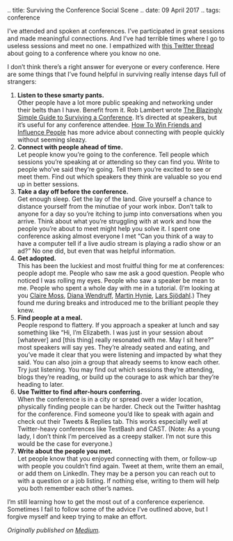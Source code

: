 .. title: Surviving the Conference Social Scene
.. date: 09 April 2017
.. tags: conference

<p name="63af" id="63af" class="graf graf--p graf-after--h3">I’ve attended and spoken at conferences. I’ve participated in great sessions and made meaningful connections. And I’ve had terrible times where I go to useless sessions and meet no one. I empathized with <a href="https://twitter.com/tzb/status/845440755585953794" data-href="https://twitter.com/tzb/status/845440755585953794" class="markup--anchor markup--p-anchor" rel="noopener" target="_blank">this Twitter thread</a> about going to a conference where you know no one.</p><p name="00c9" id="00c9" class="graf graf--p graf-after--p">I don’t think there’s a right answer for everyone or every conference. Here are some things that I’ve found helpful in surviving really intense days full of strangers:</p><ol class="postList"><li name="3eaa" id="3eaa" class="graf graf--li graf-after--p"><strong class="markup--strong markup--li-strong">Listen to these smarty pants.<br></strong>Other people have a lot more public speaking and networking under their belts than I have. Benefit from it. Rob Lambert wrote <a href="http://cultivatedmanagement.com/wp-content/uploads/2016/01/CM-SurvivingAConference.pdf" data-href="http://cultivatedmanagement.com/wp-content/uploads/2016/01/CM-SurvivingAConference.pdf" class="markup--anchor markup--li-anchor" rel="noopener" target="_blank">The Blazingly Simple Guide to Surviving a Conference</a>. It’s directed at speakers, but it’s useful for any conference attendee. <a href="https://www.goodreads.com/book/show/4865.How_to_Win_Friends_and_Influence_People" data-href="https://www.goodreads.com/book/show/4865.How_to_Win_Friends_and_Influence_People" class="markup--anchor markup--li-anchor" rel="noopener" target="_blank">How To Win Friends and Influence People</a> has more advice about connecting with people quickly without seeming sleazy.</li><li name="28b6" id="28b6" class="graf graf--li graf-after--li"><strong class="markup--strong markup--li-strong">Connect with people ahead of time.<br></strong>Let people know you’re going to the conference. Tell people which sessions you’re speaking at or attending so they can find you. Write to people who’ve said they’re going. Tell them you’re excited to see or meet them. Find out which speakers they think are valuable so you end up in better sessions.</li><li name="ab0f" id="ab0f" class="graf graf--li graf-after--li"><strong class="markup--strong markup--li-strong">Take a day off before the conference. <br></strong>Get enough sleep. Get the lay of the land. Give yourself a chance to distance yourself from the minutiae of your work inbox. Don’t talk to anyone for a day so you’re itching to jump into conversations when you arrive. Think about what you’re struggling with at work and how the people you’re about to meet might help you solve it. I spent one conference asking almost everyone I met “Can you think of a way to have a computer tell if a live audio stream is playing a radio show or an ad?” No one did, but even that was helpful information.</li><li name="9e1c" id="9e1c" class="graf graf--li graf-after--li"><strong class="markup--strong markup--li-strong">Get adopted.</strong><br>This has been the luckiest and most fruitful thing for me at conferences: people adopt me. People who saw me ask a good question. People who noticed I was rolling my eyes. People who saw a speaker be mean to me. People who spent a whole day with me in a tutorial. (I’m looking at you <a href="https://twitter.com/aclairefication" data-href="https://twitter.com/aclairefication" class="markup--anchor markup--li-anchor" rel="noopener" target="_blank">Claire Moss</a>, <a href="https://twitter.com/ducksnsquirrels" data-href="https://twitter.com/ducksnsquirrels" class="markup--anchor markup--li-anchor" rel="noopener" target="_blank">Diana Wendruff</a>, <a href="https://twitter.com/vds4" data-href="https://twitter.com/vds4" class="markup--anchor markup--li-anchor" rel="noopener" target="_blank">Martin Hynie</a>, <a href="https://twitter.com/LarsSjodahl" data-href="https://twitter.com/LarsSjodahl" class="markup--anchor markup--li-anchor" rel="noopener" target="_blank">Lars Sjödahl</a>.) They found me during breaks and introduced me to the brilliant people they knew.</li><li name="f780" id="f780" class="graf graf--li graf-after--li"><strong class="markup--strong markup--li-strong">Find people at a meal. <br></strong>People respond to flattery. If you approach a speaker at lunch and say something like “Hi, I’m Elizabeth. I was just in your session about [whatever] and [this thing] really resonated with me. May I sit here?” most speakers will say yes. They’re already seated and eating, and you’ve made it clear that you were listening and impacted by what they said. You can also join a group that already seems to know each other. Try just listening. You may find out which sessions they’re attending, blogs they’re reading, or build up the courage to ask which bar they’re heading to later.</li><li name="acff" id="acff" class="graf graf--li graf-after--li"><strong class="markup--strong markup--li-strong">Use Twitter to find after-hours conferring.</strong><br>When the conference is in a city or spread over a wider location, physically finding people can be harder. Check out the Twitter hashtag for the conference. Find someone you’d like to speak with again and check out their Tweets &amp; Replies tab. This works especially well at Twitter-heavy conferences like TestBash and CAST. (Note: As a young lady, I don’t think I’m perceived as a creepy stalker. I’m not sure this would be the case for everyone.)</li><li name="db12" id="db12" class="graf graf--li graf-after--li"><strong class="markup--strong markup--li-strong">Write about the people you met. </strong><br>Let people know that you enjoyed connecting with them, or follow-up with people you couldn’t find again. Tweet at them, write them an email, or add them on LinkedIn. They may be a person you can reach out to with a question or a job listing. If nothing else, writing to them will help you both remember each other’s names.</li></ol><p name="5464" id="5464" class="graf graf--p graf-after--li graf--trailing">I’m still learning how to get the most out of a conference experience. Sometimes I fail to follow some of the advice I’ve outlined above, but I forgive myself and keep trying to make an effort.</p></div></div></section>
</section>

*Originally published on [Medium](https://medium.com/@ezagroba/surviving-the-conference-social-scene-db13099d85aa).*
